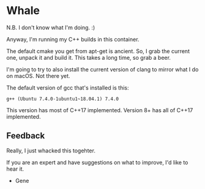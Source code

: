 # Whale

N.B. I don't know what I'm doing. :)

Anyway, I'm running my C++ builds in this container.

The default cmake you get from apt-get is ancient.
So, I grab the current one, unpack it and build it.
This takes a long time, so grab a beer.

I'm going to try to also install the current version of clang to mirror what I do on macOS. Not there yet.

The default version of gcc that's installed is this:

```
g++ (Ubuntu 7.4.0-1ubuntu1~18.04.1) 7.4.0
```

This version has most of C++17 implemented. Version 8+ has all of C++17 implemented.

## Feedback

Really, I just whacked this togehter.

If you are an expert and have suggestions on what to improve, I'd like to hear it.

- Gene
